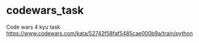 # codewars_task
Code wars 4 kyu task
https://www.codewars.com/kata/52742f58faf5485cae000b9a/train/python
